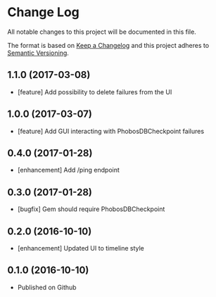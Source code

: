 # Change Log
All notable changes to this project will be documented in this file.

The format is based on [Keep a Changelog](http://keepachangelog.com/)
and this project adheres to [Semantic Versioning](http://semver.org/).

## 1.1.0 (2017-03-08)

- [feature] Add possibility to delete failures from the UI

## 1.0.0 (2017-03-07)

- [feature] Add GUI interacting with PhobosDBCheckpoint failures

## 0.4.0 (2017-01-28)

- [enhancement] Add /ping endpoint

## 0.3.0 (2017-01-28)

- [bugfix] Gem should require PhobosDBCheckpoint

## 0.2.0 (2016-10-10)

- [enhancement] Updated UI to timeline style

## 0.1.0 (2016-10-10)

- Published on Github
